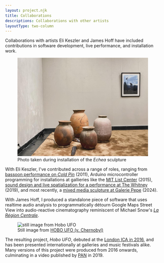 ```yaml
---
layout: project.njk
title: Collaborations
descriptions: Collaborations with other artists
layoutType: two-column
---
```

Collaborations with artists Eli Keszler and James Hoff have included contributions in software development, live performance, and installation work.

<figure class="figure-medium">
  <img src="/public/echea-installation.jpg" alt="installation view of Echea sculpture">
  <figcaption>Photo taken during installation of the <em>Echea</em> sculpture</figcaption>
</figure>

With Eli Keszler, I've contributed across a range of roles, ranging from [bassoon performance on _Cold Pin_](https://p-a-n.org/product/eli-keszler-cold-pin-pan-21/) (2011), Arduino microcontroller programming for installations at gallieries like the [MIT List Center](https://listart.mit.edu/exhibitions/open-tunings) (2015), [sound design and live spatialization for a performance at The Whitney](https://whitney.org/events/eli-keszler) (2019), and most recently, a [mixed media sculpture at Galerie Pepe](https://arc.net/l/quote/qgchhwmo) (2024).

With James Hoff, I produced a standalone piece of software that uses realtime audio analysis to programmatically détourn Google Maps Street View into audio-reactive cinematography reminiscent of Michael Snow's [*La Région Centrale*](https://www.youtube.com/watch?v=uYr_SvIKKuI).

<figure class="figure-medium">
  <img src="https://p-a-n.org/wp-content/uploads/2019/10/HOBO_SQ_10.png" alt="still image from Hobo UFO">
  <figcaption>Still image from <a href="https://youtu.be/ERbfczLUr-A" target="_blank">HOBO UFO (v. Chernobyl)</a></figcaption>
</figure>

The resulting project, _Hobo UFO_, debuted at the [London ICA in 2016](https://archive.ica.art/whats-on/ica-associates-pan-present-james-hoff-lee-gamble-steve-warwick-nora-khan-tcf/index.html), and has been presented internationally at galleries and music festivals alike. Many versions of this project were produced from 2016 onwards, culminating in a video published by [PAN](https://p-a-n.org/releases/) in 2019.

<!-- <iframe width="560" height="315" src="https://www.youtube.com/embed/ERbfczLUr-A?si=80VyUmYJLXUADiYM" title="YouTube video player" frameborder="0" allow="accelerometer; autoplay; clipboard-write; encrypted-media; gyroscope; picture-in-picture; web-share" allowfullscreen></iframe> -->